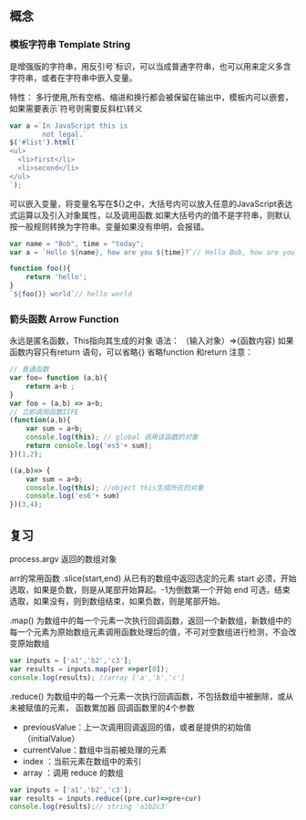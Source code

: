 ## 概念
### 模板字符串 Template String
是增强版的字符串，用反引号`标识，可以当成普通字符串，也可以用来定义多含字符串，或者在字符串中嵌入变量。

特性：
多行使用,所有空格、缩进和换行都会被保留在输出中，模板内可以嵌套，如果需要表示`符号则需要反斜杠\转义

```javascript
var a =`In JavaScript this is
        not legal.`
$('#list').html(`
<ul>
  <li>first</li>
  <li>second</li>
</ul>
`);
```
可以嵌入变量，将变量名写在${}之中，大括号内可以放入任意的JavaScript表达式运算以及引入对象属性，以及调用函数.如果大括号内的值不是字符串，则默认按一般规则转换为字符串。变量如果没有申明，会报错。
```javascript
var name = "Bob", time = "today";
var a = `Hello ${name}, how are you ${time}?`// Hello Bob, how are you today?

function foo(){
    return 'hello';
}
`${foo()} world`// hello world
```
### 箭头函数 Arrow Function
永远是匿名函数，This指向其生成的对象
语法：
（输入对象）=>{函数内容}
如果函数内容只有return 语句，可以省略{}
省略function 和return 
注意： 
```javascript
// 普通函数
var foo= function (a,b){
    return a+b ;
}
var foo = (a,b) => a+b; 
// 立即调用函数IIFE
(function(a,b){
    var sum = a+b;
    console.log(this); // global 调用该函数的对象
    return console.log('es5'+ sum);
})(1,2);

((a,b)=> {
    var sum = a+b;
    console.log(this); //object this生成所在的对象
    console.log('es6'+ sum)
})(3,4);
```

## 复习
process.argv 返回的数组对象

arr的常用函数
.slice(start,end) 从已有的数组中返回选定的元素
start 必须，开始选取，如果是负数，则是从尾部开始算起。-1为倒数第一个开始
end 可选，结束选取，如果没有，则到数组结束，如果负数，则是尾部开始。

.map() 为数组中的每一个元素一次执行回调函数，返回一个新数组，新数组中的每一个元素为原始数组元素调用函数处理后的值，不可对空数组进行检测，不会改变原始数组

```javascript
var inputs = ['a1','b2','c3'];
var results = inputs.map(per =>per[0]);
console.log(results); //array ['a','b','c']
```
.reduce() 为数组中的每一个元素一次执行回调函数，不包括数组中被删除，或从未被赋值的元素， 函数累加器
回调函数里的4个参数
- previousValue：上一次调用回调返回的值，或者是提供的初始值（initialValue）
- currentValue：数组中当前被处理的元素
- index ：当前元素在数组中的索引
- array ：调用 reduce 的数组
```javascript
var inputs = ['a1','b2','c3'];
var results = inputs.reduce((pre,cur)=>pre+cur)
console.log(results);// string 'a1b2c3'
```
